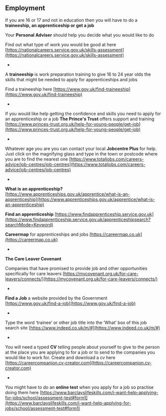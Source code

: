 
## Employment

If you are 16 or 17 and not in education then you will have to do a **traineeship, an apprenticeship or get a job** 

Your **Personal Adviser** should help you decide what you would like to do

Find out what type of work you would be good at here [https://nationalcareers.service.gov.uk/skills-assessment](https://nationalcareers.service.gov.uk/skills-assessment)

*

A **traineeship** is work preparation training to give 16 to 24 year olds the skills that might be needed to apply for apprenticeships and jobs

Find a traineeship here [https://www.gov.uk/find-traineeship](https://www.gov.uk/find-traineeship)


*


If you would like help getting the confidence and skills you need to apply for an apprenticeship or a job **The Prince's Trust** offers support and training [https://www.princes-trust.org.uk/help-for-young-people/get-job](https://www.princes-trust.org.uk/help-for-young-people/get-job)


*


Whatever age you are you can contact your local **Jobcentre Plus** for help. Just click on the magnifying glass and type in the town or postcode where you are to find the nearest one
[https://www.totaljobs.com/careers-advice/job-centres/job-centres](https://www.totaljobs.com/careers-advice/job-centres/job-centres)




*

**What is an apprenticeship?**
[https://www.apprenticeships.gov.uk/apprentice/what-is-an-apprenticeship](https://www.apprenticeships.gov.uk/apprentice/what-is-an-apprenticeship)

**Find an apprenticeship**
[https://www.findapprenticeship.service.gov.uk](https://www.findapprenticeship.service.gov.uk/apprenticeshipsearch?searchMode=Keyword)

**Careermap** for apprenticeships and jobs [https://careermap.co.uk](https://careermap.co.uk)

*


**The Care Leaver Covenant**

Companies that have promised to provide job and other opportunities specifically for care leavers
[https://mycovenant.org.uk/for-care-leavers/connects/](https://mycovenant.org.uk/for-care-leavers/connects/)


*


**Find a Job** a website provided by the Government [https://www.gov.uk/find-a-job](https://www.gov.uk/find-a-job)


*


Type the word ‘trainee’ or other job title into the ‘What’ box of this job search site
[https://www.indeed.co.uk/m/#](https://www.indeed.co.uk/m/#)


*


You will need a typed **CV** telling people about yourself to give to the person at the place you are applying to for a job or to send to the companies you would like to work for. Create and download a cv here [https://careercompanion.cv-creator.com](https://careercompanion.cv-creator.com)


*


You might have to do an **online test** when you apply for a job so practise doing them here
[https://www.barclayslifeskills.com/i-want-help-applying-for-jobs/school/assessment-test#form1](https://www.barclayslifeskills.com/i-want-help-applying-for-jobs/school/assessment-test#form1)
